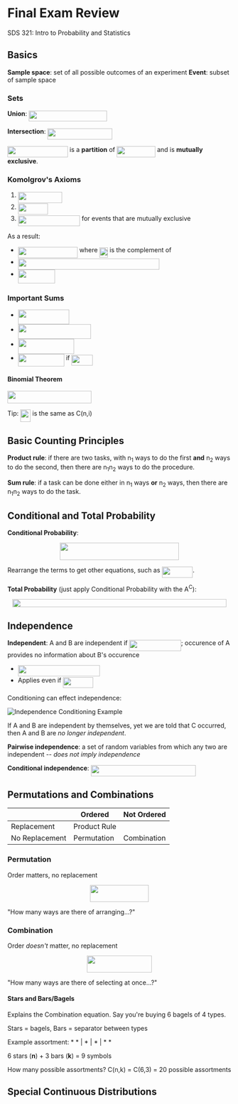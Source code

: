 # Final Exam Review
SDS 321: Intro to Probability and Statistics

## Basics
**Sample space**: set of all possible outcomes of an experiment
**Event**: subset of sample space

### Sets
**Union**: <img src="https://rawgit.com/in	git@github.com:bucktower/notes/master/svgs/37aa8ac310dfac2ef92c0ed02ab82d37.svg?invert_in_darkmode" align=middle width=176.25580499999998pt height=24.65759999999998pt/>

**Intersection**: <img src="https://rawgit.com/in	git@github.com:bucktower/notes/master/svgs/ec278796f6951f9369023fbb9a029a77.svg?invert_in_darkmode" align=middle width=145.205445pt height=24.65759999999998pt/>

<img src="https://rawgit.com/in	git@github.com:bucktower/notes/master/svgs/a3212891807793f0174e26c5cac6fba0.svg?invert_in_darkmode" align=middle width=136.07335500000002pt height=24.65759999999998pt/> is a **partition** of <img src="https://rawgit.com/in	git@github.com:bucktower/notes/master/svgs/85750e887deda5a81004be11ec8d52ed.svg?invert_in_darkmode" align=middle width=86.75799pt height=24.65759999999998pt/> and is **mutually exclusive**.

### Komolgrov's Axioms
1. <img src="https://rawgit.com/in	git@github.com:bucktower/notes/master/svgs/829d0bde04766f2eb5732d4cf65d6d4a.svg?invert_in_darkmode" align=middle width=98.97805500000001pt height=24.65759999999998pt/>
2. <img src="https://rawgit.com/in	git@github.com:bucktower/notes/master/svgs/4198b3c1813c78d69d3e3b71fb9230ff.svg?invert_in_darkmode" align=middle width=66.78655499999999pt height=24.65759999999998pt/>
3. <img src="https://rawgit.com/in	git@github.com:bucktower/notes/master/svgs/7e45d72cff21422d73ce0b09813d2f23.svg?invert_in_darkmode" align=middle width=139.42730999999998pt height=24.65792999999999pt/> for events that are mutually exclusive

As a result:

- <img src="https://rawgit.com/in	git@github.com:bucktower/notes/master/svgs/ffa0d4277f1d5d803d7ec7b0de95fd0f.svg?invert_in_darkmode" align=middle width=134.33343pt height=24.65759999999998pt/> where <img src="https://rawgit.com/in	git@github.com:bucktower/notes/master/svgs/2a30304a6636d7cc643fa26698225af0.svg?invert_in_darkmode" align=middle width=18.956850000000006pt height=22.46574pt/> is the complement of <img src="https://rawgit.com/in	git@github.com:bucktower/notes/master/svgs/fe2c4a079225e6b6d0ad09af8a22ef4b.svg?invert_in_darkmode" align=middle width=13.082190000000004pt height=22.46574pt/>
- <img src="https://rawgit.com/in	git@github.com:bucktower/notes/master/svgs/2542e33cb956f87c9cac9f2571cc4841.svg?invert_in_darkmode" align=middle width=318.173955pt height=24.65759999999998pt/>
- <img src="https://rawgit.com/in	git@github.com:bucktower/notes/master/svgs/0ac3b9491a04c965ed0ebb38dab4cca4.svg?invert_in_darkmode" align=middle width=83.676945pt height=30.648420000000016pt/>

### Important Sums
- <img src="https://rawgit.com/in	git@github.com:bucktower/notes/master/svgs/f2cbb87ed5b223b49fd3f275076dec71.svg?invert_in_darkmode" align=middle width=114.93157499999998pt height=33.20559pt/>
- <img src="https://rawgit.com/in	git@github.com:bucktower/notes/master/svgs/71029bce4cf9ede13951dc037e35aa0c.svg?invert_in_darkmode" align=middle width=163.902255pt height=33.20559pt/>
- <img src="https://rawgit.com/in	git@github.com:bucktower/notes/master/svgs/28ee994097820a7196ce60b0bae1d849.svg?invert_in_darkmode" align=middle width=126.319875pt height=33.824999999999996pt/>
- <img src="https://rawgit.com/in	git@github.com:bucktower/notes/master/svgs/7b6716cfa52b6c6e66d6941f7d673ca4.svg?invert_in_darkmode" align=middle width=104.21713499999998pt height=27.775769999999994pt/> if <img src="https://rawgit.com/in	git@github.com:bucktower/notes/master/svgs/4f6a8cc8507e0b1400a2f97556d02543.svg?invert_in_darkmode" align=middle width=47.95857pt height=24.65759999999998pt/>

#### Binomial Theorem
<img src="https://rawgit.com/in	git@github.com:bucktower/notes/master/svgs/cb43bf86527070448a1d9071e0a59d44.svg?invert_in_darkmode" align=middle width=189.15715500000002pt height=27.94572000000001pt/>

Tip: <img src="https://rawgit.com/in	git@github.com:bucktower/notes/master/svgs/c00a79f2e6c6a06de2ade2dc8cb3810f.svg?invert_in_darkmode" align=middle width=23.19471pt height=27.94572000000001pt/> is the same as C(n,i)

## Basic Counting Principles
**Product rule**: if there are two tasks, with n<sub>1</sub> ways to do the first **and** n<sub>2</sub> ways to do the second, then there are n<sub>1</sub>n<sub>2</sub> ways to do the procedure.

**Sum rule**: if a task can be done either in n<sub>1</sub> ways **or** n<sub>2</sub> ways, then there are n<sub>1</sub>n<sub>2</sub> ways to do the task.

## Conditional and Total Probability
**Conditional Probability**:
<p align="center"><img src="https://rawgit.com/in	git@github.com:bucktower/notes/master/svgs/14e349e5854e73aeadbbda75be2be693.svg?invert_in_darkmode" align=middle width=268.8345pt height=38.834894999999996pt/></p>
Rearrange the terms to get other equations, such as <img src="https://rawgit.com/in	git@github.com:bucktower/notes/master/svgs/4db28fcf6132387c43ee24422a1bc5db.svg?invert_in_darkmode" align=middle width=69.50922pt height=24.65759999999998pt/>.

**Total Probability** (just apply Conditional Probability with the A<sup>C</sup>):
<p align="center"><img src="https://rawgit.com/in	git@github.com:bucktower/notes/master/svgs/010991871aa09827d1933735aaf52bfd.svg?invert_in_darkmode" align=middle width=482.64315pt height=18.75984pt/></p>

## Independence
**Independent**: A and B are independent if <img src="https://rawgit.com/in	git@github.com:bucktower/notes/master/svgs/285f1f0c6f91af5dee382f1b983347fe.svg?invert_in_darkmode" align=middle width=116.64394499999999pt height=24.65759999999998pt/>; occurence of A provides no information about B's occurence

- <img src="https://rawgit.com/in	git@github.com:bucktower/notes/master/svgs/b3d8dcc6bbea5382941875d9728be2e9.svg?invert_in_darkmode" align=middle width=183.81775499999998pt height=24.65759999999998pt/>
- Applies even if <img src="https://rawgit.com/in	git@github.com:bucktower/notes/master/svgs/00193095fdb87a6f23be973290db3444.svg?invert_in_darkmode" align=middle width=68.08791pt height=24.65759999999998pt/>

Conditioning can effect independence:

![Independence Conditioning Example]()

If A and B are independent by themselves, yet we are told that C occurred, then A and B are *no longer independent*.

**Pairwise independence**: a set of random variables from which any two are independent -- *does not imply independence*

**Conditional independence**: <img src="https://rawgit.com/in	git@github.com:bucktower/notes/master/svgs/08da9bfd631b4c2ce16790c568589897.svg?invert_in_darkmode" align=middle width=236.29105499999997pt height=24.65759999999998pt/>

## Permutations and Combinations
|                | Ordered      | Not Ordered |
|----------------|--------------|-------------|
| Replacement    | Product Rule |             |
| No Replacement | Permutation  | Combination |

### Permutation
Order matters, no replacement

<p align="center"><img src="https://rawgit.com/in	git@github.com:bucktower/notes/master/svgs/fd90fc12b213d73cec1f4dd0b4f1daaf.svg?invert_in_darkmode" align=middle width=132.145695pt height=37.92162pt/></p>

"How many ways are there of arranging...?"

### Combination
Order *doesn't* matter, no replacement

<p align="center"><img src="https://rawgit.com/in	git@github.com:bucktower/notes/master/svgs/6ef5b62b7ad939374db1f012fa581fa9.svg?invert_in_darkmode" align=middle width=145.875015pt height=37.92162pt/></p>

"How many ways are there of selecting at once...?"

#### Stars and Bars/Bagels
Explains the Combination equation. Say you're buying 6 bagels of 4 types.

Stars = bagels, Bars = separator between types

Example assortment: * * | * | * | * *

6 stars (**n**) + 3 bars (**k**) = 9 symbols

How many possible assortments? C(n,k) = C(6,3) = 20 possible assortments

## Special Continuous Distributions
